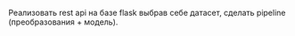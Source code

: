 Реализовать rest api на базе flask выбрав себе датасет, сделать pipeline (преобразования + модель).
